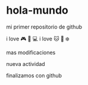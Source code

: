 # hola-mundo

mi primer repositorio de github

i love 🎮 🏀 💻
i love 🐱 🍔 ❄️

mas modificaciones

nueva actividad

finalizamos con github
